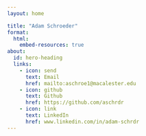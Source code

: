 ```yaml
---
layout: home

title: "Adam Schroeder"
format: 
  html:
    embed-resources: true
about: 
  id: hero-heading
  links:
    - icon: send
      text: Email
      href: mailto:aschroe1@macalester.edu
    - icon: github
      text: Github
      href: https://github.com/aschrdr
    - icon: link
      text: LinkedIn
      href: www.linkedin.com/in/adam-schrdr
---
```

